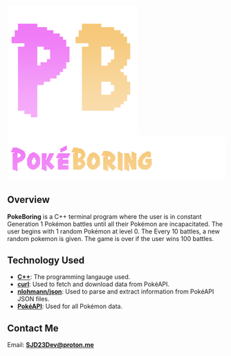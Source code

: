 ![Logo](assets/images/readme_logo.png)
![HeaderImage](assets/images/readme_header.png)
## Overview
**PokeBoring** is a C++ terminal program where the user is in constant Generation 1 Pokémon battles until all their Pokémon are incapacitated. The user begins with 1 random Pokémon at level 0. The Every 10 battles, a new random pokemon is given. The game is over if the user wins 100 battles.

## Technology Used
- [**C++**](https://cplusplus.com/): The programming langauge used.
- [**curl**](https://curl.se/): Used to fetch and download data from PokéAPI.
- [**nlohmann/json**](https://github.com/nlohmann/json): Used to parse and extract information from PokéAPI JSON files.
- [**PokéAPI**](https://pokeapi.co/): Used for all Pokémon data.

## Contact Me
Email: [**SJD23Dev@proton.me**](SJD23Dev@proton.me)
